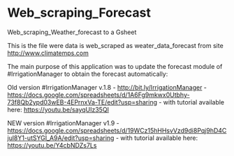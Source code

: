 # Web_scraping_Forecast
Web_scraping_Weather_forecast to a Gsheet

This is the file were data is web_scraped as weater_data_forecast from site http://www.climatemps.com

The main purpose of this application was to update the forecast module of #IrrigationManager to obtain the forecast automatically:

Old version #IrrigationManager v.1.8 - http://bit.ly/IrrigationManager - https://docs.google.com/spreadsheets/d/1A6Fg9mkwx0Utbhy-73f8Qb2ypd03wEB-4EPrnxVa-TE/edit?usp=sharing - with tutorial available here: https://youtu.be/sayqUIz35QI

NEW version #IrrigationManager v1.9 - https://docs.google.com/spreadsheets/d/19WCz15hHHsvVzd9di8Pqj9hD4Cjul8Y1-utSYGI_A9A/edit?usp=sharing - with tutorial available here: https://youtu.be/Y4cbNDZs7Ls
